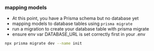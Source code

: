 ### mapping models
- At this point, you have a Prisma schema but no database yet
- mapping models to database tables using `prisma migrate`
- run a migration to create your database table with prisma migrate
- ensure env var DATABASE_URL is set correctly first in your .env
```bash
npx prisma migrate dev --name init
```